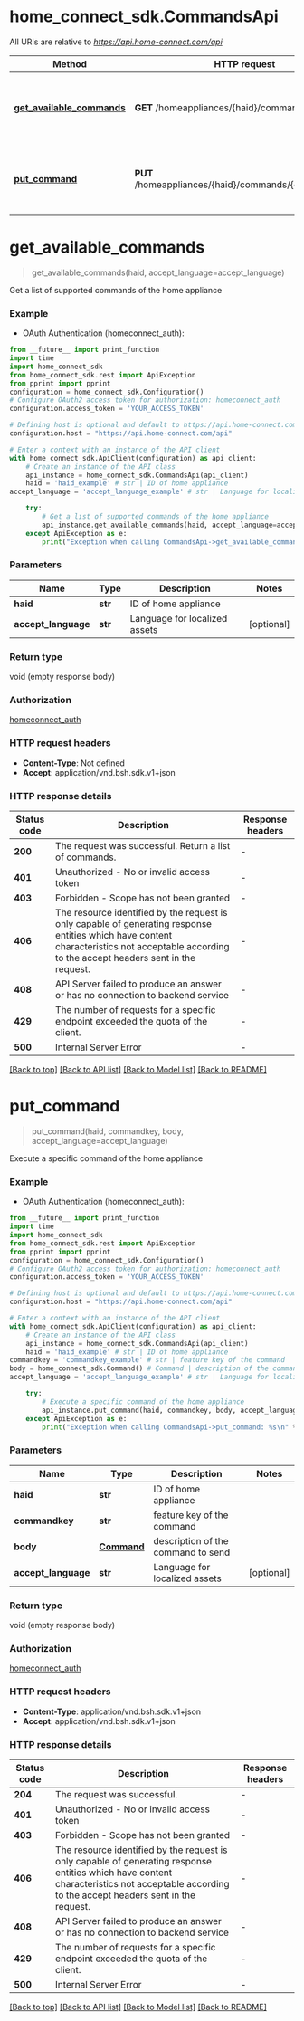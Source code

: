 # home_connect_sdk.CommandsApi

All URIs are relative to *https://api.home-connect.com/api*

Method | HTTP request | Description
------------- | ------------- | -------------
[**get_available_commands**](CommandsApi.md#get_available_commands) | **GET** /homeappliances/{haid}/commands | Get a list of supported commands of the home appliance
[**put_command**](CommandsApi.md#put_command) | **PUT** /homeappliances/{haid}/commands/{commandkey} | Execute a specific command of the home appliance


# **get_available_commands**
> get_available_commands(haid, accept_language=accept_language)

Get a list of supported commands of the home appliance

### Example

* OAuth Authentication (homeconnect_auth):
```python
from __future__ import print_function
import time
import home_connect_sdk
from home_connect_sdk.rest import ApiException
from pprint import pprint
configuration = home_connect_sdk.Configuration()
# Configure OAuth2 access token for authorization: homeconnect_auth
configuration.access_token = 'YOUR_ACCESS_TOKEN'

# Defining host is optional and default to https://api.home-connect.com/api
configuration.host = "https://api.home-connect.com/api"

# Enter a context with an instance of the API client
with home_connect_sdk.ApiClient(configuration) as api_client:
    # Create an instance of the API class
    api_instance = home_connect_sdk.CommandsApi(api_client)
    haid = 'haid_example' # str | ID of home appliance
accept_language = 'accept_language_example' # str | Language for localized assets (optional)

    try:
        # Get a list of supported commands of the home appliance
        api_instance.get_available_commands(haid, accept_language=accept_language)
    except ApiException as e:
        print("Exception when calling CommandsApi->get_available_commands: %s\n" % e)
```

### Parameters

Name | Type | Description  | Notes
------------- | ------------- | ------------- | -------------
 **haid** | **str**| ID of home appliance | 
 **accept_language** | **str**| Language for localized assets | [optional] 

### Return type

void (empty response body)

### Authorization

[homeconnect_auth](../README.md#homeconnect_auth)

### HTTP request headers

 - **Content-Type**: Not defined
 - **Accept**: application/vnd.bsh.sdk.v1+json

### HTTP response details
| Status code | Description | Response headers |
|-------------|-------------|------------------|
**200** | The request was successful. Return a list of commands. |  -  |
**401** | Unauthorized - No or invalid access token |  -  |
**403** | Forbidden - Scope has not been granted |  -  |
**406** | The resource identified by the request is only capable of generating response entities which have content characteristics not acceptable according to the accept headers sent in the request. |  -  |
**408** | API Server failed to produce an answer or has no connection to backend service |  -  |
**429** | The number of requests for a specific endpoint exceeded the quota of the client.  |  -  |
**500** | Internal Server Error |  -  |

[[Back to top]](#) [[Back to API list]](../README.md#documentation-for-api-endpoints) [[Back to Model list]](../README.md#documentation-for-models) [[Back to README]](../README.md)

# **put_command**
> put_command(haid, commandkey, body, accept_language=accept_language)

Execute a specific command of the home appliance

### Example

* OAuth Authentication (homeconnect_auth):
```python
from __future__ import print_function
import time
import home_connect_sdk
from home_connect_sdk.rest import ApiException
from pprint import pprint
configuration = home_connect_sdk.Configuration()
# Configure OAuth2 access token for authorization: homeconnect_auth
configuration.access_token = 'YOUR_ACCESS_TOKEN'

# Defining host is optional and default to https://api.home-connect.com/api
configuration.host = "https://api.home-connect.com/api"

# Enter a context with an instance of the API client
with home_connect_sdk.ApiClient(configuration) as api_client:
    # Create an instance of the API class
    api_instance = home_connect_sdk.CommandsApi(api_client)
    haid = 'haid_example' # str | ID of home appliance
commandkey = 'commandkey_example' # str | feature key of the command
body = home_connect_sdk.Command() # Command | description of the command to send
accept_language = 'accept_language_example' # str | Language for localized assets (optional)

    try:
        # Execute a specific command of the home appliance
        api_instance.put_command(haid, commandkey, body, accept_language=accept_language)
    except ApiException as e:
        print("Exception when calling CommandsApi->put_command: %s\n" % e)
```

### Parameters

Name | Type | Description  | Notes
------------- | ------------- | ------------- | -------------
 **haid** | **str**| ID of home appliance | 
 **commandkey** | **str**| feature key of the command | 
 **body** | [**Command**](Command.md)| description of the command to send | 
 **accept_language** | **str**| Language for localized assets | [optional] 

### Return type

void (empty response body)

### Authorization

[homeconnect_auth](../README.md#homeconnect_auth)

### HTTP request headers

 - **Content-Type**: application/vnd.bsh.sdk.v1+json
 - **Accept**: application/vnd.bsh.sdk.v1+json

### HTTP response details
| Status code | Description | Response headers |
|-------------|-------------|------------------|
**204** | The request was successful. |  -  |
**401** | Unauthorized - No or invalid access token |  -  |
**403** | Forbidden - Scope has not been granted |  -  |
**406** | The resource identified by the request is only capable of generating response entities which have content characteristics not acceptable according to the accept headers sent in the request. |  -  |
**408** | API Server failed to produce an answer or has no connection to backend service |  -  |
**429** | The number of requests for a specific endpoint exceeded the quota of the client.  |  -  |
**500** | Internal Server Error |  -  |

[[Back to top]](#) [[Back to API list]](../README.md#documentation-for-api-endpoints) [[Back to Model list]](../README.md#documentation-for-models) [[Back to README]](../README.md)

